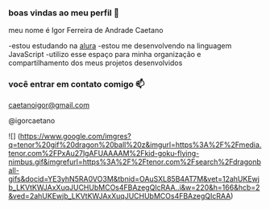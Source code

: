 ### boas vindas ao meu perfil 💙

meu nome é Igor Ferreira de Andrade Caetano

-estou estudando na [alura](https://www.alura.com.br)
-estou me desenvolvendo na linguagem JavaScript
-utilizo esse espaço para minha organização e compartilhamento dos meus projetos desenvolvidos 

### você entrar em contato comigo 📫

caetanoigor@gmail.com

@igorcaetano

![] (https://www.google.com/imgres?q=tenor%20gif%20dragon%20ball%20z&imgurl=https%3A%2F%2Fmedia.tenor.com%2FPxAu27lgAFUAAAAM%2Fkid-goku-flying-nimbus.gif&imgrefurl=https%3A%2F%2Ftenor.com%2Fsearch%2Fdragonball-gifs&docid=YE3yhN5RA0VO3M&tbnid=OAuSXL85B4AT7M&vet=12ahUKEwjb_LKVtKWJAxXuqJUCHUbMCOs4FBAzegQIcRAA..i&w=220&h=166&hcb=2&ved=2ahUKEwjb_LKVtKWJAxXuqJUCHUbMCOs4FBAzegQIcRAA)
